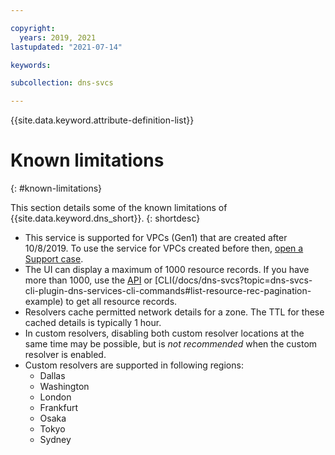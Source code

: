 ```yaml
---

copyright:
  years: 2019, 2021
lastupdated: "2021-07-14"

keywords:

subcollection: dns-svcs

---
```


{{site.data.keyword.attribute-definition-list}}

# Known limitations
{: #known-limitations}

This section details some of the known limitations of {{site.data.keyword.dns_short}}.
{: shortdesc}

* This service is supported for VPCs (Gen1) that are created after 10/8/2019. To use the service for VPCs created before then, [open a Support case](https://www.ibm.com/supportpages/node/1086243).
* The UI can display a maximum of 1000 resource records. If you have more than 1000, use the [API](https://{DomainName}/apidocs/dns-svcs/records#list-resource-records) or [CLI(/docs/dns-svcs?topic=dns-svcs-cli-plugin-dns-services-cli-commands#list-resource-rec-pagination-example) to get all resource records.
* Resolvers cache permitted network details for a zone.  The TTL for these cached details is typically 1 hour.
* In custom resolvers, disabling both custom resolver locations at the same time may be possible, but is _not recommended_ when the custom resolver is enabled.
* Custom resolvers are supported in following regions:
    * Dallas
    * Washington
    * London
    * Frankfurt
    * Osaka
    * Tokyo
    * Sydney
